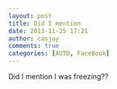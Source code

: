```yaml
---
layout: post
title: Did I mention
date: 2013-11-25 17:21
author: casjay
comments: true
categories: [AUTO, FaceBook]
---
```


Did I mention I was freezing??  

